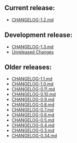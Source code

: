 ## Current release:
  * [CHANGELOG-1.2.md][12]

## Development release:
  * [CHANGELOG-1.3.md][13]
  * [Unreleased Changes][0]

## Older releases:
  * [CHANGELOG-1.1.md][11]
  * [CHANGELOG-1.0.md][10]
  * [CHANGELOG-0.11.md][9]
  * [CHANGELOG-0.10.md][8]
  * [CHANGELOG-0.9.md][7]
  * [CHANGELOG-0.8.md][6]
  * [CHANGELOG-0.7.md][5]
  * [CHANGELOG-0.6.md][4]
  * [CHANGELOG-0.5.md][3]
  * [CHANGELOG-0.4.md][2]
  * [CHANGELOG-0.3.md][1]
  * [CHANGELOG-0.34.md][1]


[13]: https://github.com/vmware-tanzu/velero/blob/master/changelogs/CHANGELOG-1.3.md
[12]: https://github.com/vmware-tanzu/velero/blob/master/changelogs/CHANGELOG-1.2.md
[11]: https://github.com/vmware-tanzu/velero/blob/master/changelogs/CHANGELOG-1.1.md
[10]: https://github.com/vmware-tanzu/velero/blob/master/changelogs/CHANGELOG-1.0.md
[9]: https://github.com/vmware-tanzu/velero/blob/master/changelogs/CHANGELOG-0.11.md
[8]: https://github.com/vmware-tanzu/velero/blob/master/changelogs/CHANGELOG-0.10.md
[7]: https://github.com/vmware-tanzu/velero/blob/master/changelogs/CHANGELOG-0.9.md
[6]: https://github.com/vmware-tanzu/velero/blob/master/changelogs/CHANGELOG-0.8.md
[5]: https://github.com/vmware-tanzu/velero/blob/master/changelogs/CHANGELOG-0.7.md
[4]: https://github.com/vmware-tanzu/velero/blob/master/changelogs/CHANGELOG-0.6.md
[3]: https://github.com/vmware-tanzu/velero/blob/master/changelogs/CHANGELOG-0.5.md
[2]: https://github.com/vmware-tanzu/velero/blob/master/changelogs/CHANGELOG-0.4.md
[1]: https://github.com/vmware-tanzu/velero/blob/master/changelogs/CHANGELOG-0.3.md
[0]: https://github.com/vmware-tanzu/velero/blob/master/changelogs/unreleased
